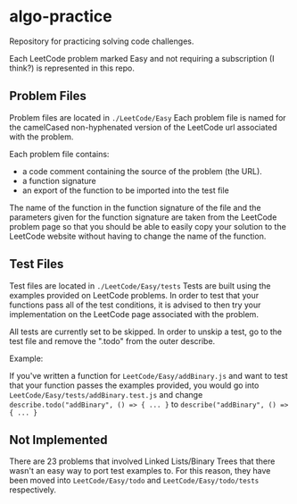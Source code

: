 # algo-practice

Repository for practicing solving code challenges.

Each LeetCode problem marked Easy and not requiring a subscription (I think?) is represented in this repo.  

## Problem Files

Problem files are located in `./LeetCode/Easy`
Each problem file is named for the camelCased non-hyphenated version of the LeetCode url associated with the problem.

Each problem file contains:
- a code comment containing the source of the problem (the URL).
- a function signature
- an export of the function to be imported into the test file

The name of the function in the function signature of the file and the parameters given for the function signature are taken from the LeetCode problem page so that you should be able to easily copy your solution to the LeetCode website without having to change the name of the function.

## Test Files

Test files are located in `./LeetCode/Easy/tests`
Tests are built using the examples provided on LeetCode problems.  In order to test that your functions pass all of the test conditions, it is advised to then try your implementation on the LeetCode page associated with the problem.

All tests are currently set to be skipped.
In order to unskip a test, go to the test file and remove the ".todo" from the outer describe.

Example:

If you've written a function for `LeetCode/Easy/addBinary.js` and want to test that your function passes the examples provided, you would go into `LeetCode/Easy/tests/addBinary.test.js` and change `describe.todo("addBinary", () => { ... }` to `describe("addBinary", () => { ... }`

## Not Implemented

There are 23 problems that involved Linked Lists/Binary Trees that there wasn't an easy way to port test examples to.  For this reason, they have been moved into `LeetCode/Easy/todo` and `LeetCode/Easy/todo/tests` respectively.